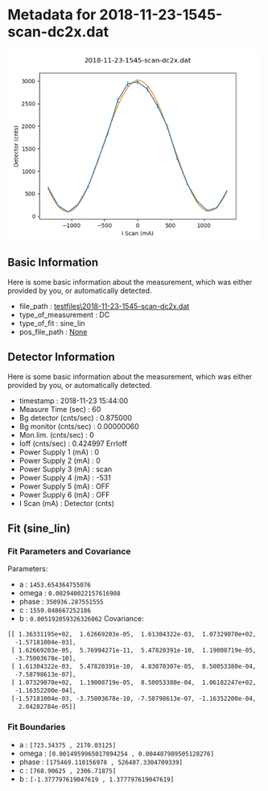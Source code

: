 # Metadata for 2018-11-23-1545-scan-dc2x.dat
![2018-11-23-1545-scan-dc2x.dat](./2018-11-23-1545-scan-dc2x.png "2018-11-23-1545-scan-dc2x.dat")
## Basic Information
Here is some basic information about the measurement, which was either provided by you, or automatically detected.

- file_path : [testfiles\2018-11-23-1545-scan-dc2x.dat](testfiles\2018-11-23-1545-scan-dc2x.dat)
- type_of_measurement : DC
- type_of_fit : sine_lin
- pos_file_path  : [None](None)
## Detector Information
Here is some basic information about the measurement, which was either provided by you, or automatically detected.

- timestamp : 2018-11-23 15:44:00
-  Measure Time (sec) : 60
-  Bg detector (cnts/sec) : 0.875000
-  Bg monitor (cnts/sec) : 0.00000060
-  Mon.lim.  (cnts/sec) :   0
- Ioff (cnts/sec) :  0.424997   ErrIoff
- Power Supply 1 (mA) :  0
-  Power Supply 2 (mA) :  0
-  Power Supply 3 (mA) :  scan
-  Power Supply 4 (mA) :  -531
-  Power Supply 5 (mA) :  OFF
-  Power Supply 6 (mA) :  OFF   
- I Scan (mA) :   Detector (cnts)
## Fit (sine_lin)
### Fit Parameters and Covariance
Parameters:

- a : `1453.654364755076`
- omega : `0.002940022157616908`
- phase : `350936.287551555`
- c : `1559.048667252186`
- b : `0.005192059326326062`
Covariance:
```
[[ 1.36331195e+02,  1.62669203e-05,  1.61304322e-03,  1.07329070e+02,
  -1.57181004e-03],
 [ 1.62669203e-05,  5.76994271e-11,  5.47820391e-10,  1.19008719e-05,
  -3.75003678e-10],
 [ 1.61304322e-03,  5.47820391e-10,  4.83070307e-05,  8.50053380e-04,
  -7.58798613e-07],
 [ 1.07329070e+02,  1.19008719e-05,  8.50053380e-04,  1.06182247e+02,
  -1.16352200e-04],
 [-1.57181004e-03, -3.75003678e-10, -7.58798613e-07, -1.16352200e-04,
   2.04282784e-05]]
```
### Fit Boundaries

- a : `[723.34375 , 2170.03125]`
- omega : `[0.0014959965017094254 , 0.004487989505128276]`
- phase : `[175469.110156978 , 526407.3304709339]`
- c : `[768.90625 , 2306.71875]`
- b : `[-1.377797619047619 , 1.377797619047619]`
